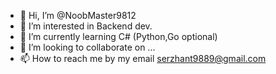 - 👋 Hi, I’m @NoobMaster9812
- 👀 I’m interested in Backend dev.
- 🌱 I’m currently learning C# (Python,Go optional) 
- 💞️ I’m looking to collaborate on ...
- 📫 How to reach me by my email serzhant9889@gmail.com

<!---
NoobMaster9812/NoobMaster9812 is a ✨ special ✨ repository because its `README.md` (this file) appears on your GitHub profile.
You can click the Preview link to take a look at your changes.
--->
